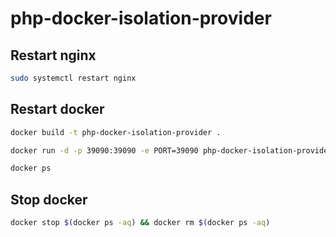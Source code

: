 # php-docker-isolation-provider

## Restart nginx
```bash
sudo systemctl restart nginx
```


## Restart docker

```bash
docker build -t php-docker-isolation-provider .

docker run -d -p 39090:39090 -e PORT=39090 php-docker-isolation-provider

docker ps
```

## Stop docker

```bash
docker stop $(docker ps -aq) && docker rm $(docker ps -aq)
```